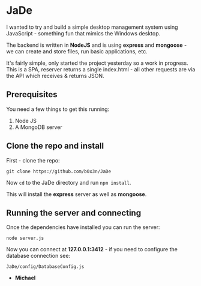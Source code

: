 # JaDe

I wanted to try and build a simple desktop management system
using JavaScript - something fun that mimics the Windows
desktop.

The backend is written in __NodeJS__ and is using __express__
and __mongoose__ - we can create and store files, run basic
applications, etc.

It's fairly simple, only started the project yesterday so
a work in progress. This is a SPA, reserver returns a single
index.html - all other requests are via the API which 
receives & returns JSON.


## Prerequisites

You need a few things to get this running:

1. Node JS
2. A MongoDB server

## Clone the repo and install

First - clone the repo:

    git clone https://github.com/b0x3n/JaDe

Now `cd` to the JaDe directory and run `npm install`.

This will install the __express__ server as well as
__mongoose__.


## Running the server and connecting

Once the dependencies have installed you can run the
server:

    node server.js

Now you can connect at __127.0.0.1:3412__ - if you need
to configure the database connection see:

    JaDe/config/DatabaseConfig.js


- __Michael__
